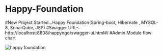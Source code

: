 # Happy-Foundation
#New Project Started...Happy Foundation(Spring-boot, Hibernate , MYSQL-8, SonarQube, JSP) 
#Swagger URL-: 
http://localhost:8808/happyngo/swagger-ui.html#/
#Admin Module flow chart

![happy foundation](https://github.com/vivekgithub1997/Happy-Foundation/assets/61921329/47def107-e48d-4119-8b17-4b233e06afbb)
